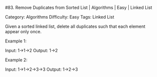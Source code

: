 #83. Remove Duplicates from Sorted List | Algorithms | Easy | Linked List

Category: Algorithms
Difficulty: Easy
Tags: Linked List

Given a sorted linked list, delete all duplicates such that each element appear only once.

Example 1:


Input: 1->1->2
Output: 1->2


Example 2:


Input: 1->1->2->3->3
Output: 1->2->3


